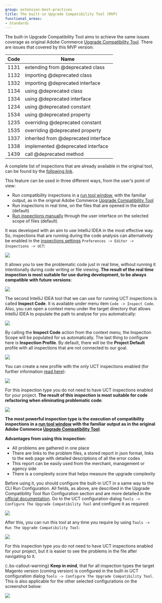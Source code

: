 ```yaml
---
group: extension-best-practices
title: The built-in Upgrade Compatibility Tool (MVP)
functional_areas:
- Standards
---
```


The built-in Upgrade Compatibility Tool aims to achieve the same issues coverage as original Adobe Commerce [Upgrade Compatibility Tool]({{site.baseurl}}/upgrade-compatibility-tool/introduction.html).
There are issues that covered by this MVP version:

| Code | Name |
| ----- | ------ |
| 1131 | extending from @deprecated class |
| 1132 | importing @deprecated class |
| 1332 | importing @deprecated interface |
| 1134 | using @deprecated class |
| 1334 | using @deprecated interface |
| 1234 | using @deprecated constant |
| 1534 | using @deprecated property |
| 1235 | overriding @deprecated constant |
| 1535 | overriding @deprecated property |
| 1337 | inherited from @deprecated interface |
| 1338 | implemented @deprecated interface |
| 1439 | call @deprecated method |

A complete list of inspections that are already available in the original tool, can be found by the [following link]({{site.baseurl}}/upgrade-compatibility-tool/errors.html).

This feature can be used in three different ways, from the user's point of view:

*  Run compatibility inspections in a [run tool window](https://www.jetbrains.com/help/idea/run-tool-window.html), with the familiar output, as in the original Adobe Commerce [Upgrade Compatibility Tool]({{site.baseurl}}/upgrade-compatibility-tool/introduction.html)
*  Run inspections in real time, on the files that are opened in the editor (default)
*  [Run inspections manually](https://www.jetbrains.com/help/idea/running-inspections.html) through the user interface on the selected scope of files (default)

It was developed with an aim to use IntelliJ IDEA in the most effective way. So, inspections that are running during
the code analysis can alternatively be enabled in the [inspections settings](https://www.jetbrains.com/help/idea/code-inspection.html)
`Preferences -> Editor -> Inspections -> UCT`:

![]({{site.baseurl}}/common/images/phpstorm/built-in-uct/uct-inspections-settings.png)

It allows you to see the problematic code just in real time, without running it intentionally during code writing or file viewing.
**The result of the real time inspection is most suitable for use during development, to be always compatible with future versions**:

![]({{site.baseurl}}/common/images/phpstorm/built-in-uct/uct-inspections-highlighting.png)

The second IntelliJ IDEA tool that we can use for running UCT inspections is called **Inspect Code**. It is available under menu item
`Code -> Inspect Code`. Also, you can open a context menu under the target directory that allows IntelliJ IDEA to populate the path to analyse for you automatically:

![]({{site.baseurl}}/common/images/phpstorm/built-in-uct/run-inspect-code-from-context-menu.png)

By calling the **Inspect Code** action from the context menu, the Inspection Scope will be populated for us automatically.
The last thing to configure here is **Inspection Profile**.
By default, there will be the **Project Default** profile with all inspections that are not connected to our goal.

![]({{site.baseurl}}/common/images/phpstorm/built-in-uct/uct-intellij-idea-based-analysis-configuration.png)

You can create a new profile with the only UCT inspections enabled (for further information [read here](https://www.jetbrains.com/help/idea/customizing-profiles.html)):

![]({{site.baseurl}}/common/images/phpstorm/built-in-uct/uct-inspections-profile.png)

For this inspection type you do not need to have UCT inspections enabled for your project.
**The result of this inspection is most suitable for code refactoring when eliminating problematic code**:

![]({{site.baseurl}}/common/images/phpstorm/built-in-uct/uct-analysis-through-intellj-idea-inspect-code-action.png)

**The most powerful inspection type is the execution of compatibility inspections in a [run tool window](https://www.jetbrains.com/help/idea/run-tool-window.html) with the familiar output as in the original Adobe Commerce [Upgrade Compatibility Tool]({{site.baseurl}}/upgrade-compatibility-tool/introduction.html)**.

**Advantages from using this inspection:**

*  All problems are gathered in one place
*  There are links to the problem files, a stored report in json format, links to the web page with detailed descriptions of all the error codes
*  This report can be easily used from the merchant, management or agency side
*  There is a complexity score that helps measure the upgrade complexity

Before using it, you should configure the built-in UCT in a same way to the CLI Run Configuration.
All fields, as above, are described in the Upgrade Compatibility Tool Run Configuration section and are more detailed
in the [official documentation]({{site.baseurl}}/upgrade-compatibility-tool/run.html).
Go to the UCT configuration dialog `Tools -> Configure The Upgrade Compatibility Tool` and configure it as required:

![]({{site.baseurl}}/common/images/phpstorm/built-in-uct/uct-settings.png)

After this, you can run this tool at any time you require by using `Tools -> Run The Upgrade Compatibility Tool`:

![]({{site.baseurl}}/common/images/phpstorm/built-in-uct/run-the-built-in-uct-min.gif)

For this inspection type you do not need to have UCT inspections enabled for your project, but it is easier to see the problems in the file
after navigating to it.

{:.bs-callout-warning}
**Keep in mind**, that for all inspection types the target Magento version (coming version) is configured
in the built-in UCT configuration dialog `Tools -> Configure The Upgrade Compatibility Tool`.
This is also applicable for the other selected configurations on the screenshot below:

![]({{site.baseurl}}/common/images/phpstorm/built-in-uct/shared-configurations-for-all-inspection-types.png)
